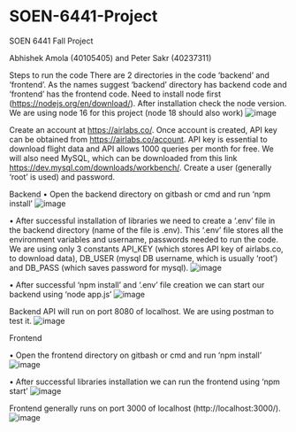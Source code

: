 # SOEN-6441-Project
SOEN 6441 Fall Project 

Abhishek Amola (40105405) and Peter Sakr (40237311)


Steps to run the code
There are 2 directories in the code ‘backend’ and ‘frontend’. As the names suggest ‘backend’ directory has backend code and ‘frontend’ has the frontend code.
Need to install node first (https://nodejs.org/en/download/). After installation check the node version. We are using node 16 for this project (node 18 should also work)
![image](https://user-images.githubusercontent.com/15613143/201775046-41c9f18b-987e-4ffb-8b82-669e109ff12e.png)

 
Create an account at https://airlabs.co/. Once account is created, API key can be obtained from https://airlabs.co/account. API key is essential to download flight data and API allows 1000 queries per month for free.
We will also need MySQL, which can be downloaded from this link https://dev.mysql.com/downloads/workbench/. Create a user (generally ‘root’ is used) and password.

Backend
•	Open the backend directory on gitbash or cmd and run ‘npm install’
![image](https://user-images.githubusercontent.com/15613143/201775007-93bbb367-0c8c-45bd-8395-1291c443ae91.png)
 

•	After successful installation of libraries we need to create a ‘.env’ file in the backend directory  (name of the file is .env). This ‘.env’ file stores all the environment variables and username, passwords needed to run the code.
We are using only 3 constants API_KEY (which stores API key of airlabs.co, to download data), DB_USER (mysql DB username, which is usually ‘root’) and DB_PASS (which saves password for mysql).
![image](https://user-images.githubusercontent.com/15613143/201774980-79cdd0e9-5a8e-472d-8105-ee7866c023d6.png)
 

•	After successful ‘npm install’ and ‘.env’ file creation we can start our backend using ‘node app.js’
 ![image](https://user-images.githubusercontent.com/15613143/201774936-b2ae7d10-7ef7-4ee4-9a5c-22bb2b741729.png)

Backend API will run on port 8080 of localhost. We are using postman to test it.
![image](https://user-images.githubusercontent.com/15613143/201774912-ecb8b13e-5789-449a-a8fb-3276258e0cf4.png)

 

Frontend

•	Open the frontend directory on gitbash or cmd and run ‘npm install’
 ![image](https://user-images.githubusercontent.com/15613143/201774879-4ae8d389-8d66-42dc-b4ec-e9a4b8369f1e.png)

•	After successful libraries installation we can run the frontend using ‘npm start’
![image](https://user-images.githubusercontent.com/15613143/201774817-7a3ebc30-812e-4bec-b1e0-a4719fddee59.png)

Frontend generally runs on port 3000 of localhost (http://localhost:3000/).
![image](https://user-images.githubusercontent.com/15613143/201774172-de96ca4e-c4df-4ddc-a63f-d1e8784e2912.png)

 

